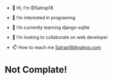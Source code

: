 - 👋 Hi, I’m @Satrap18

- 👀 I’m interested in programing

- 🌱 I’m currently learning django-sqlite

- 💞️ I’m looking to collaborate on web developer

- 📫 How to reach me Satrap18@yahoo.com

# Not Complate!
